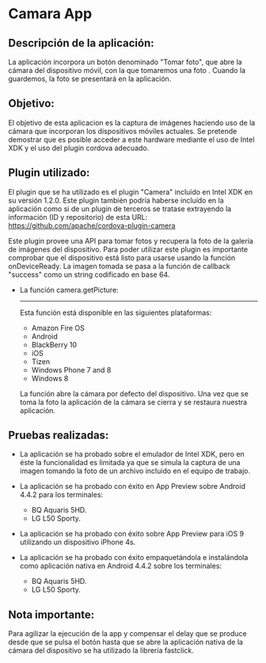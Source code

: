 Camara App
==========

Descripción de la aplicación:
-----------------------------
La aplicación incorpora un botón denominado "Tomar foto", que abre la cámara del dispositivo móvil, con la que tomaremos una foto . Cuando la guardemos, la foto se presentará en la aplicación.

Objetivo:
---------
El objetivo de esta aplicacion es la captura de imágenes haciendo uso de la cámara que incorporan  los dispositivos móviles actuales. Se pretende demostrar que es posible acceder a este hardware  mediante el uso de Intel XDK y el uso del plugin cordova adecuado.

Plugin utilizado:
-----------------
El plugin que se ha utilizado es el plugin "Camera" incluído en Intel XDK en su versión 1.2.0. Este plugin también podría haberse incluído en la aplicación como si de un plugin de terceros se tratase extrayendo la información (ID y repositorio) de esta URL:
    https://github.com/apache/cordova-plugin-camera

Este plugin provee una API para tomar fotos y recupera la foto de la galería de imágenes del dispositivo.
Para poder utilizar este plugin es importante comprobar que el dispositivo está listo para usarse usando la función onDeviceReady.
La imagen tomada se pasa a la función de callback "success" como un string codificado en base 64.

* La función camera.getPicture:
  _____________________________
  
  Esta función está disponible en las siguientes plataformas:
  - Amazon Fire OS
  - Android
  - BlackBerry 10
  - iOS
  - Tizen
  - Windows Phone 7 and 8
  - Windows 8
  
  La función abre la cámara por defecto del dispositivo. Una vez que se toma la foto la aplicación de la cámara se cierra y se restaura nuestra aplicación.
  
Pruebas realizadas:
-------------------
* La aplicación se ha probado sobre el emulador de Intel XDK, pero en éste la funcionalidad es limitada ya que se simula la captura de una imagen tomando la foto de un archivo incluido en el equipo de trabajo.

* La aplicación se ha probado con éxito en App Preview sobre Android 4.4.2 para los terminales:
  - BQ Aquaris 5HD.
  - LG L50 Sporty.

* La aplicación se ha probado con éxito sobre App Preview para iOS 9 utilizando un dispositivo iPhone 4s.

* La aplicación se ha probado con éxito empaquetándola e instalándola como aplicación nativa en  Android 4.4.2 sobre los terminales:
  - BQ Aquaris 5HD.
  - LG L50 Sporty.

Nota importante:
----------------
Para agilizar la ejecución de la app y compensar el delay que se produce desde que se pulsa el botón hasta que se abre la aplicación nativa de la cámara del dispositivo se ha utilizado la librería fastclick.